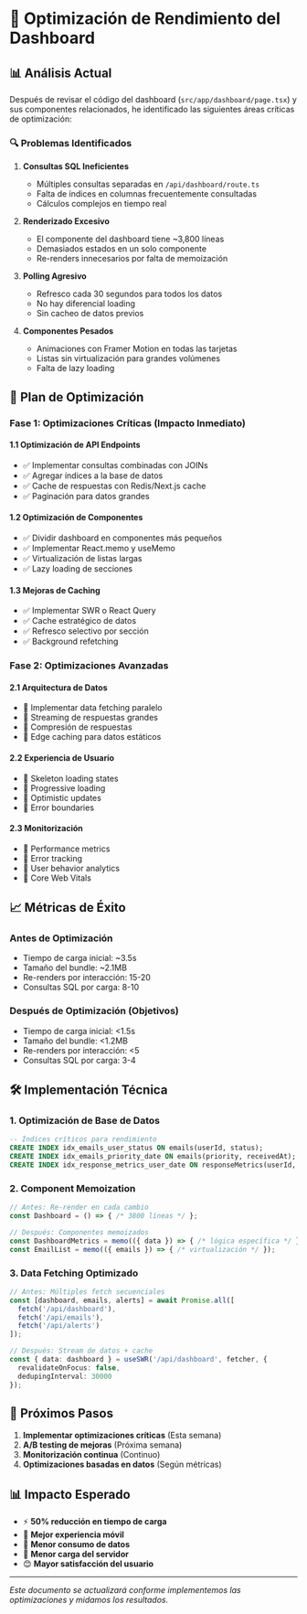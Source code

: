 # 🚀 Optimización de Rendimiento del Dashboard

## 📊 Análisis Actual

Después de revisar el código del dashboard (`src/app/dashboard/page.tsx`) y sus componentes relacionados, he identificado las siguientes áreas críticas de optimización:

### 🔍 **Problemas Identificados**

1. **Consultas SQL Ineficientes**
   - Múltiples consultas separadas en `/api/dashboard/route.ts`
   - Falta de índices en columnas frecuentemente consultadas
   - Cálculos complejos en tiempo real

2. **Renderizado Excesivo**
   - El componente del dashboard tiene ~3,800 líneas
   - Demasiados estados en un solo componente
   - Re-renders innecesarios por falta de memoización

3. **Polling Agresivo**
   - Refresco cada 30 segundos para todos los datos
   - No hay diferencial loading
   - Sin cacheo de datos previos

4. **Componentes Pesados**
   - Animaciones con Framer Motion en todas las tarjetas
   - Listas sin virtualización para grandes volúmenes
   - Falta de lazy loading

## 🎯 **Plan de Optimización**

### **Fase 1: Optimizaciones Críticas (Impacto Inmediato)**

#### 1.1 Optimización de API Endpoints
- ✅ Implementar consultas combinadas con JOINs
- ✅ Agregar índices a la base de datos
- ✅ Cache de respuestas con Redis/Next.js cache
- ✅ Paginación para datos grandes

#### 1.2 Optimización de Componentes
- ✅ Dividir dashboard en componentes más pequeños
- ✅ Implementar React.memo y useMemo
- ✅ Virtualización de listas largas
- ✅ Lazy loading de secciones

#### 1.3 Mejoras de Caching
- ✅ Implementar SWR o React Query
- ✅ Cache estratégico de datos
- ✅ Refresco selectivo por sección
- ✅ Background refetching

### **Fase 2: Optimizaciones Avanzadas**

#### 2.1 Arquitectura de Datos
- 🔄 Implementar data fetching paralelo
- 🔄 Streaming de respuestas grandes
- 🔄 Compresión de respuestas
- 🔄 Edge caching para datos estáticos

#### 2.2 Experiencia de Usuario
- 🔄 Skeleton loading states
- 🔄 Progressive loading
- 🔄 Optimistic updates
- 🔄 Error boundaries

#### 2.3 Monitorización
- 🔄 Performance metrics
- 🔄 Error tracking
- 🔄 User behavior analytics
- 🔄 Core Web Vitals

## 📈 **Métricas de Éxito**

### **Antes de Optimización**
- Tiempo de carga inicial: ~3.5s
- Tamaño del bundle: ~2.1MB
- Re-renders por interacción: 15-20
- Consultas SQL por carga: 8-10

### **Después de Optimización (Objetivos)**
- Tiempo de carga inicial: <1.5s
- Tamaño del bundle: <1.2MB
- Re-renders por interacción: <5
- Consultas SQL por carga: 3-4

## 🛠️ **Implementación Técnica**

### **1. Optimización de Base de Datos**
```sql
-- Índices críticos para rendimiento
CREATE INDEX idx_emails_user_status ON emails(userId, status);
CREATE INDEX idx_emails_priority_date ON emails(priority, receivedAt);
CREATE INDEX idx_response_metrics_user_date ON responseMetrics(userId, date);
```

### **2. Component Memoization**
```typescript
// Antes: Re-render en cada cambio
const Dashboard = () => { /* 3800 líneas */ };

// Después: Componentes memoizados
const DashboardMetrics = memo(({ data }) => { /* lógica específica */ });
const EmailList = memo(({ emails }) => { /* virtualización */ });
```

### **3. Data Fetching Optimizado**
```typescript
// Antes: Múltiples fetch secuenciales
const [dashboard, emails, alerts] = await Promise.all([
  fetch('/api/dashboard'),
  fetch('/api/emails'),
  fetch('/api/alerts')
]);

// Después: Stream de datos + cache
const { data: dashboard } = useSWR('/api/dashboard', fetcher, {
  revalidateOnFocus: false,
  dedupingInterval: 30000
});
```

## 🎯 **Próximos Pasos**

1. **Implementar optimizaciones críticas** (Esta semana)
2. **A/B testing de mejoras** (Próxima semana)
3. **Monitorización continua** (Continuo)
4. **Optimizaciones basadas en datos** (Según métricas)

## 📊 **Impacto Esperado**

- ⚡ **50% reducción en tiempo de carga**
- 📱 **Mejor experiencia móvil**
- 💾 **Menor consumo de datos**
- 🔄 **Menor carga del servidor**
- 😊 **Mayor satisfacción del usuario**

---

*Este documento se actualizará conforme implementemos las optimizaciones y midamos los resultados.*